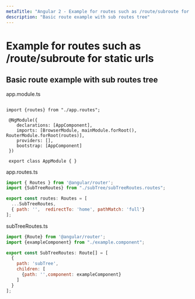 ```yaml
---
metaTitle: "Angular 2 - Example for routes such as /route/subroute for static urls"
description: "Basic route example with sub routes tree"
---
```


# Example for routes such as /route/subroute for static urls




## Basic route example with sub routes tree


app.module.ts

```

import {routes} from "./app.routes";

 @NgModule({
    declarations: [AppComponent],
    imports: [BrowserModule, mainModule.forRoot(), RouterModule.forRoot(routes)],
    providers: [],
    bootstrap: [AppComponent]
 })

 export class AppModule { } 

```

app.routes.ts

```js
import { Routes } from '@angular/router';
import {SubTreeRoutes} from "./subTree/subTreeRoutes.routes";

export const routes: Routes = [
  ...SubTreeRoutes,
  { path: '',  redirectTo: 'home', pathMatch: 'full'}
];

```

subTreeRoutes.ts

```js
import {Route} from '@angular/router';
import {exampleComponent} from "./example.component";

export const SubTreeRoutes: Route[] = [
  {
    path: 'subTree',
    children: [
      {path: '',component: exampleComponent}
    ]
  }
];

```

